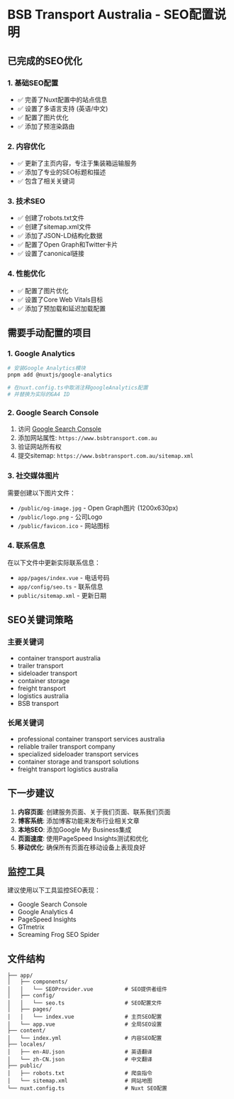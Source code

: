 # BSB Transport Australia - SEO配置说明

## 已完成的SEO优化

### 1. 基础SEO配置
- ✅ 完善了Nuxt配置中的站点信息
- ✅ 设置了多语言支持 (英语/中文)
- ✅ 配置了图片优化
- ✅ 添加了预渲染路由

### 2. 内容优化
- ✅ 更新了主页内容，专注于集装箱运输服务
- ✅ 添加了专业的SEO标题和描述
- ✅ 包含了相关关键词

### 3. 技术SEO
- ✅ 创建了robots.txt文件
- ✅ 创建了sitemap.xml文件
- ✅ 添加了JSON-LD结构化数据
- ✅ 配置了Open Graph和Twitter卡片
- ✅ 设置了canonical链接

### 4. 性能优化
- ✅ 配置了图片优化
- ✅ 设置了Core Web Vitals目标
- ✅ 添加了预加载和延迟加载配置

## 需要手动配置的项目

### 1. Google Analytics
```bash
# 安装Google Analytics模块
pnpm add @nuxtjs/google-analytics

# 在nuxt.config.ts中取消注释googleAnalytics配置
# 并替换为实际的GA4 ID
```

### 2. Google Search Console
1. 访问 [Google Search Console](https://search.google.com/search-console)
2. 添加网站属性: `https://www.bsbtransport.com.au`
3. 验证网站所有权
4. 提交sitemap: `https://www.bsbtransport.com.au/sitemap.xml`

### 3. 社交媒体图片
需要创建以下图片文件：
- `/public/og-image.jpg` - Open Graph图片 (1200x630px)
- `/public/logo.png` - 公司Logo
- `/public/favicon.ico` - 网站图标

### 4. 联系信息
在以下文件中更新实际联系信息：
- `app/pages/index.vue` - 电话号码
- `app/config/seo.ts` - 联系信息
- `public/sitemap.xml` - 更新日期

## SEO关键词策略

### 主要关键词
- container transport australia
- trailer transport
- sideloader transport
- container storage
- freight transport
- logistics australia
- BSB transport

### 长尾关键词
- professional container transport services australia
- reliable trailer transport company
- specialized sideloader transport services
- container storage and transport solutions
- freight transport logistics australia

## 下一步建议

1. **内容页面**: 创建服务页面、关于我们页面、联系我们页面
2. **博客系统**: 添加博客功能来发布行业相关文章
3. **本地SEO**: 添加Google My Business集成
4. **页面速度**: 使用PageSpeed Insights测试和优化
5. **移动优化**: 确保所有页面在移动设备上表现良好

## 监控工具

建议使用以下工具监控SEO表现：
- Google Search Console
- Google Analytics 4
- PageSpeed Insights
- GTmetrix
- Screaming Frog SEO Spider

## 文件结构

```
├── app/
│   ├── components/
│   │   └── SEOProvider.vue          # SEO提供者组件
│   ├── config/
│   │   └── seo.ts                   # SEO配置文件
│   ├── pages/
│   │   └── index.vue                # 主页SEO配置
│   └── app.vue                      # 全局SEO设置
├── content/
│   └── index.yml                    # 内容SEO配置
├── locales/
│   ├── en-AU.json                   # 英语翻译
│   └── zh-CN.json                   # 中文翻译
├── public/
│   ├── robots.txt                   # 爬虫指令
│   └── sitemap.xml                  # 网站地图
└── nuxt.config.ts                   # Nuxt SEO配置
```
